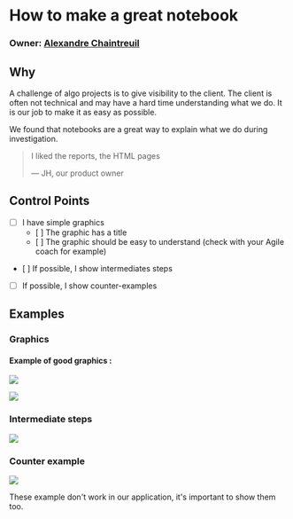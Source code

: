# How to make a great notebook

### Owner: [Alexandre Chaintreuil](https://github.com/achntrl)

## Why

A challenge of algo projects is to give visibility to the client. The client is often not technical and may have a hard time understanding what we do. It is our job to make it as easy as possible.

We found that notebooks are a great way to explain what we do during investigation.

> I liked the reports, the HTML pages
>
> — JH, our product owner

## Control Points

- [ ] I have simple graphics
  - [ ] The graphic has a title
  - [ ] The graphic should be easy to understand (check with your Agile coach for example)
- [ ] If possible, I show intermediates steps
- [ ] If possible, I show counter-examples


## Examples

### Graphics

#### Example of good graphics :

![](https://i.imgur.com/ailmdCD.png)

![](https://i.imgur.com/IkMoWyX.png)

### Intermediate steps

![](https://i.imgur.com/K1CmJVL.png)

### Counter example

![](https://i.imgur.com/LDNP7Oz.png)

These example don't work in our application, it's important to show them too.
